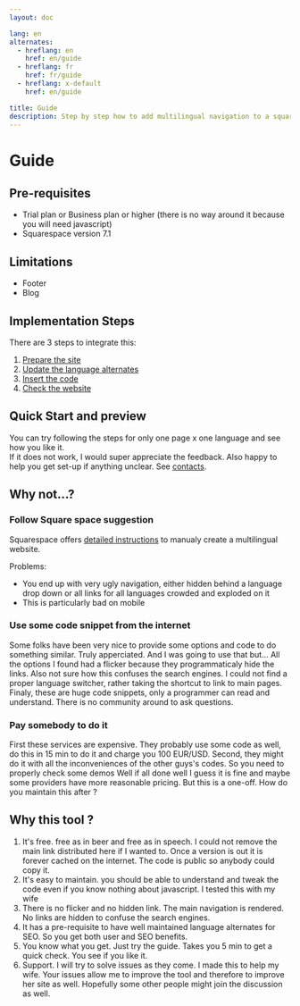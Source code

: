 ```yaml
---
layout: doc

lang: en
alternates:
  - hreflang: en
    href: en/guide
  - hreflang: fr
    href: fr/guide
  - hreflang: x-default
    href: en/guide

title: Guide
description: Step by step how to add multilingual navigation to a squarespace website
---
```


# Guide

## Pre-requisites

- Trial plan or Business plan or higher (there is no way around it because you will need javascript)
- Squarespace version 7.1

## Limitations

- Footer
- Blog


## Implementation Steps

There are 3 steps to integrate this:
1. [Prepare the site](./preparation)
2. [Update the language alternates](./hreflangs)
3. [Insert the code](./insection)
4. [Check the website](./checks)



## Quick Start and preview

You can try following the steps for only one page x one language and see how you like it.  
If it does not work, I would super appreciate the feedback. Also happy to help you get set-up if anything unclear. See [contacts](./contact).


## Why not...?

### Follow Square space suggestion

Squarespace offers [detailed instructions](https://support.squarespace.com/hc/en-us/articles/16552875658765-Manually-creating-a-multilingual-site) to manualy create a multilingual website.

Problems:
- You end up with very ugly navigation, either hidden behind a language drop down or all links for all languages crowded and exploded on it
- This is particularly bad on mobile

### Use some code snippet from the internet

Some folks have been very nice to provide some options and code to do something similar.
Truly apperciated. And I was going to use that but...
All the options I found had a flicker because they programmaticaly hide the links. Also not sure how this confuses the search engines.
I could not find a proper language switcher, rather taking the shortcut to link to main pages.
Finaly, these are huge code snippets, only a programmer can read and understand.
There is no community around to ask questions.



### Pay somebody to do it

First these services are expensive. They probably use some code as well, do this in 15 min to do it and charge you 100 EUR/USD.
Second, they might do it with all the inconveniences of the other guys's codes. So you need to properly check some demos
Well if all done well I guess it is fine and maybe some providers have more reasonable pricing. But this is a one-off. How do you maintain this after ?


## Why this tool ?


1. It's free. free as in beer and free as in speech. I could not remove the main link distributed here if I wanted to. Once a version is out it is forever cached on the internet. The code is public so anybody could copy it.
2. It's easy to maintain. you should be able to understand and tweak the code even if you know nothing about javascript. I tested this with my wife 
3. There is no flicker and no hidden link. The main navigation is rendered. No links are hidden to confuse the search engines.
4. It has a pre-requisite to have well maintained language alternates for SEO. So you get both user and SEO benefits.
6. You know what you get. Just try the guide. Takes you 5 min to get a quick check. You see if you like it.
7. Support. I will try to solve issues as they come. I made this to help my wife. Your issues allow me to improve the tool and therefore to improve her site as well. Hopefully some other people might join the discussion as well. 









